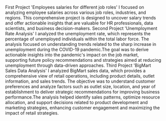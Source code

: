 First Project  'Employees salaries for different job roles'
I focused on analyzing employee salaries across various job roles, industries, and regions. This comprehensive project is designed to uncover salary trends and offer actionable insights that are valuable for HR professionals, data scientists, and business decision-makers.
Second Project 'Unemployment Rate Analysis'
I analyzed the unemployment rate, which represents the percentage of unemployed individuals within the total labor force. The analysis focused on understanding trends related to the sharp increase in unemployment during the COVID-19 pandemic.The goal was to derive actionable insights into the pandemic's impact on the job market, supporting future policy recommendations and strategies aimed at reducing unemployment through data-driven approaches.
Third Project 'BigMart Sales Data Analysis' 
I analyzed BigMart sales data, which provides a comprehensive view of retail operations, including product details, outlet information, and sales trends. The objective was to understand customer preferences and analyze factors such as outlet size, location, and year of establishment to deliver strategic recommendations for improving business performance.The analysis helped identify sales patterns, optimize resource allocation, and support decisions related to product development and marketing strategies, enhancing customer engagement and maximizing the impact of retail strategies.
